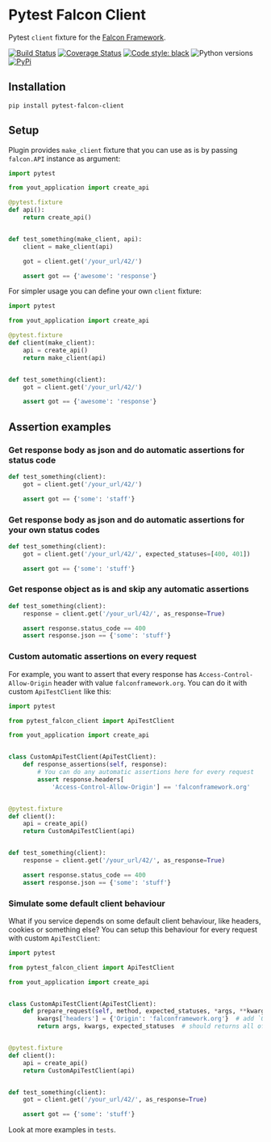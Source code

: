 Pytest Falcon Client
===
Pytest `client` fixture for the [Falcon Framework](https://github.com/falconry/falcon).

[![Build Status](https://travis-ci.org/sivakov512/pytest-falcon-client.svg?branch=master)](https://travis-ci.org/sivakov512/pytest-falcon-client)
[![Coverage Status](https://coveralls.io/repos/github/sivakov512/pytest-falcon-client/badge.svg?branch=master)](https://coveralls.io/github/sivakov512/pytest-falcon-client?branch=master)
[![Code style: black](https://img.shields.io/badge/code%20style-black-000000.svg)](https://github.com/ambv/black)
![Python versions](https://img.shields.io/badge/python-3.6,%203.7-blue.svg)
[![PyPi](https://img.shields.io/pypi/v/pytest-falcon-client.svg)](https://pypi.python.org/pypi/pytest-falcon-client)

## Installation

``` shell
pip install pytest-falcon-client
```

## Setup

Plugin provides `make_client` fixture that you can use as is by passing `falcon.API` instance as argument:
``` python
import pytest

from yout_application import create_api

@pytest.fixture
def api():
    return create_api()


def test_something(make_client, api):
    client = make_client(api)

    got = client.get('/your_url/42/')

    assert got == {'awesome': 'response'}
```

For simpler usage you can define your own `client` fixture:
``` python
import pytest

from yout_application import create_api

@pytest.fixture
def client(make_client):
    api = create_api()
    return make_client(api)


def test_something(client):
    got = client.get('/your_url/42/')

    assert got == {'awesome': 'response'}
```

## Assertion examples

### Get response body as json and do automatic assertions for status code

``` python
def test_something(client):
    got = client.get('/your_url/42/')

    assert got == {'some': 'staff'}
```

### Get response body as json and do automatic assertions for your own status codes

``` python
def test_something(client):
    got = client.get('/your_url/42/', expected_statuses=[400, 401])

    assert got == {'some': 'stuff'}
```

### Get response object as is and skip any automatic assertions

``` python
def test_something(client):
    response = client.get('/your_url/42/', as_response=True)

    assert response.status_code == 400
    assert response.json == {'some': 'stuff'}
```

### Custom automatic assertions on every request

For example, you want to assert that every response has
`Access-Control-Allow-Origin` header with value `falconframework.org`.
You can do it with custom `ApiTestClient` like this:
``` python
import pytest

from pytest_falcon_client import ApiTestClient

from yout_application import create_api


class CustomApiTestClient(ApiTestClient):
    def response_assertions(self, response):
        # You can do any automatic assertions here for every request
        assert response.headers[
            'Access-Control-Allow-Origin'] == 'falconframework.org'


@pytest.fixture
def client():
    api = create_api()
    return CustomApiTestClient(api)


def test_something(client):
    response = client.get('/your_url/42/', as_response=True)

    assert response.status_code == 400
    assert response.json == {'some': 'stuff'}
```


### Simulate some default client behaviour

What if you service depends on some default client behaviour, like headers,
cookies or something else? You can setup this behaviour for every request
with custom `ApiTestClient`:
``` python
import pytest

from pytest_falcon_client import ApiTestClient

from yout_application import create_api


class CustomApiTestClient(ApiTestClient):
    def prepare_request(self, method, expected_statuses, *args, **kwargs):
        kwargs['headers'] = {'Origin': 'falconframework.org'}  # add `ORIGIN` header to every request
        return args, kwargs, expected_statuses  # should returns all of this


@pytest.fixture
def client():
    api = create_api()
    return CustomApiTestClient(api)


def test_something(client):
    got = client.get('/your_url/42/', as_response=True)

    assert got == {'some': 'stuff'}
```

Look at more examples in `tests`.
